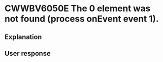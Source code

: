 # CWWBV6050E The 0 element was not found (process onEvent event 1).

## Explanation

## User response